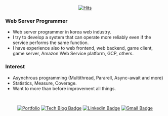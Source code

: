 <div align=center>
 
[![Hits](https://hits.seeyoufarm.com/api/count/incr/badge.svg?url=https%3A%2F%2Fgithub.com%2Fedd1e-dev&count_bg=%2376BFE6&title_bg=%237D7D79&icon=&icon_color=%23E7E7E7&title=view&edge_flat=true)](https://hits.seeyoufarm.com)

</div>

### Web Server Programmer

- Web server programmer in korea web industry.
- I try to develop a system that can operate more reliably even if the service performs the same function.
- I have experience also to web frontend, web backend, game client, game server, Amazon Web Service platform, GCP, others.

### Interest

- Asynchrous programming (Multithread, Pararell, Async-await and more)
- Statistics, Measure, Coverage.
- Want to more than before improvement all things.

<div align=center>
<br>

[![Portfolio](https://img.shields.io/badge/Portfolio-%23000000.svg?style=flat-square&logoColor=white&logo=firefox&logoColor=#FF7139&link=https://sangwoo.oopy.io)](https://sangwoo.oopy.io)
[![Tech Blog Badge](http://img.shields.io/badge/-Tech%20blog-black?style=flat-square&logo=github&link=https://edd1e.tistory.com/)](https://edd1e.tistory.com/) 
[![Linkedin Badge](https://img.shields.io/badge/-LinkedIn-blue?style=flat-square&logo=Linkedin&logoColor=white&link=https://www.linkedin.com/in/sangwoo-kang-1b00b6214/)](https://www.linkedin.com/in/sangwoo-kang-1b00b6214/) 
[![Gmail Badge](https://img.shields.io/badge/-Gmail-d14836?style=flat-square&logo=Gmail&logoColor=white&link=mailto:sangwoo98.kang@gmail.com)](mailto:sangwoo98.kang@gmail.com)

</div>

<!-- [![github stats](https://github-readme-stats.vercel.app/api?username=edd1e-dev)](https://github.com/edd1e-dev) -->
